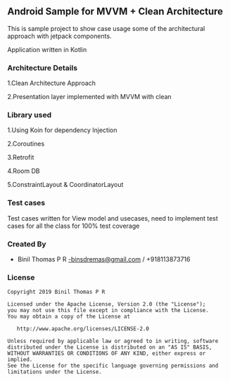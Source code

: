 ## Android Sample  for MVVM + Clean Architecture

This is sample project to show case usage some of the architectural approach with jetpack components.

Application written in Kotlin

### Architecture Details

1.Clean Architecture Approach

2.Presentation layer implemented with MVVM with clean

### Library used

1.Using Koin for dependency Injection

2.Coroutines

3.Retrofit

4.Room DB

5.ConstraintLayout & CoordinatorLayout

### Test cases 
Test cases written for View model and usecases, need to implement test cases for all the class for 100% test coverage

### Created By

* Binil Thomas P R -binsdremas@gmail.com / +918113873716

### License

    Copyright 2019 Binil Thomas P R

    Licensed under the Apache License, Version 2.0 (the "License");
    you may not use this file except in compliance with the License.
    You may obtain a copy of the License at

       http://www.apache.org/licenses/LICENSE-2.0

    Unless required by applicable law or agreed to in writing, software
    distributed under the License is distributed on an "AS IS" BASIS,
    WITHOUT WARRANTIES OR CONDITIONS OF ANY KIND, either express or implied.
    See the License for the specific language governing permissions and
    limitations under the License.
